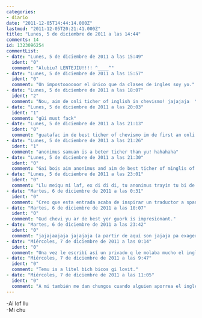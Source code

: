 ```yaml
---
categories:
- diario
date: "2011-12-05T14:44:14.000Z"
lastmod: "2011-12-05T20:21:41.000Z"
title: "Lunes, 5 de diciembre de 2011 a las 14:44"
comments: 14
id: 1323096254
commentList:
- date: "Lunes, 5 de diciembre de 2011 a las 15:49"
  ident: "0"
  comment: "Alubiu? LENTEJIU!!!! ^____^"
- date: "Lunes, 5 de diciembre de 2011 a las 15:57"
  ident: "0"
  comment: "Un impostoooooor el único que da clases de ingles soy yo."
- date: "Lunes, 5 de diciembre de 2011 a las 18:07"
  ident: "2"
  comment: "Nou, aim de onli ticher of inglish in chevismo! jajajaja  \nLof for al pipol in de guorld."
- date: "Lunes, 5 de diciembre de 2011 a las 20:03"
  ident: "1"
  comment: "güi must fack"
- date: "Lunes, 5 de diciembre de 2011 a las 21:13"
  ident: "0"
  comment: "guatafac im de best ticher of chevismo im de first an onli tru ticher."
- date: "Lunes, 5 de diciembre de 2011 a las 21:26"
  ident: "1"
  comment: "anonimus samuan is a beter ticher than yu! hahahaha"
- date: "Lunes, 5 de diciembre de 2011 a las 21:30"
  ident: "0"
  comment: "Gai bois aim anonimus and aim de best ticher of minglis of dat iunivers"
- date: "Lunes, 5 de diciembre de 2011 a las 23:01"
  ident: "0"
  comment: "Llu meiqu mi laf, ex di di di, tu anonimus trayin tu bi de guorst inglis gruaiter. Ai cud du de seim güiz de fonetic sains if ai jad dem in mai quibourd. Guat if güi trai güiz espanis langüich?"
- date: "Martes, 6 de diciembre de 2011 a las 0:31"
  ident: "0"
  comment: "Creo que esta entrada acaba de inspirar un traductor a spanglish jaja  \n  \nMe pondre con ello"
- date: "Martes, 6 de diciembre de 2011 a las 10:07"
  ident: "0"
  comment: "Gud chevi yu ar de best yor guork is impresionant."
- date: "Martes, 6 de diciembre de 2011 a las 23:42"
  ident: "0"
  comment: "jajajaajaja jajajaja (a partir de aquí son jajaja pa exagerar) jajajajajajajajaja"
- date: "Miércoles, 7 de diciembre de 2011 a las 0:14"
  ident: "0"
  comment: "Una vez le escribí así un privado q le molaba mucho el inglés y q lo estudiaba en academia y tenia noseq nivelazo... y casi le da un xungo xDDDD"
- date: "Miércoles, 7 de diciembre de 2011 a las 9:47"
  ident: "0"
  comment: "Temu is a litel bich bicos gi lovit."
- date: "Miércoles, 7 de diciembre de 2011 a las 11:05"
  ident: "0"
  comment: "A mi también me dan chungos cuando alguien aporrea el inglés, pero lo que mola hacer el cabra qué?  \n  \nGüi güis llu a merri crismas, güi güis llu a merri crismas, güi güis llu a merri crismas an a japi nu lliear. Gud tinins güi brin tu llu an llour kin, güi güis llu a merri crismas an a japi nu lliear."
---
```


-Ai lof llu  
-Mi chu